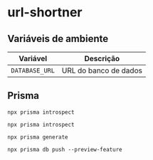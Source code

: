 # url-shortner

## Variáveis de ambiente


| Variável             | Descrição                                |
| -------------------- | ---------------------------------------- |
| `DATABASE_URL`       | URL do banco de dados                    |


## Prisma
```npx prisma introspect```

```npx prisma introspect```

```npx prisma generate```

```npx prisma db push --preview-feature```
